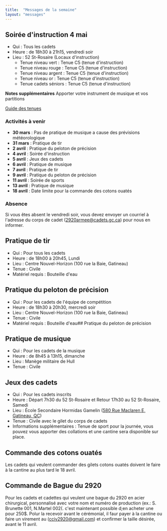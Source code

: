 ```yaml
---
title:  "Messages de la semaine"
layout: "messages"
---
```


## Soirée d'instruction 4 mai
- Qui : Tous les cadets
- Heure : de 18h30 à 21h15, vendredi soir
- Lieu : 52 St-Rosaire (Locaux d'instruction) 
  - Tenue niveau vert : Tenue C5 (tenue d'instruction)
  - Tenue niveau rouge : Tenue C5 (tenue d'instruction)
  - Tenue niveau argent : Tenue C5 (tenue d'instruction)
  - Tenue niveau or : Tenue C5 (tenue d'instruction)
  - Tenue cadets séniors : Tenue C5 (tenue d'instruction)
    
**Notes supplémentaires**  Apporter votre instrument de musique et vos partitions

[Guide des tenues](https://cc2920.ca/docs/ressources/guide_uniforme.v3.pdf)


### Activités à venir

- **30 mars** : Pas de pratique de musique a cause des prévisions météorologique 
- **31 mars** : Pratique de tir
- **2 avril** : Pratique du peloton de précision
- **4 avril** : Soirée d'instruction 
- **5 avril** : Jeux des cadets
- **6 avril** : Pratique de musique
- **7 avril** : Pratique de tir
- **9 avril** : Pratique du peloton de précision
- **11 avril** : Soirée de sports
- **13 avril** : Pratique de musique
- **18 avril** : Date limite pour la commande des cotons ouatés

### Absence

Si vous êtes absent le vendredi soir, vous devez envoyer un courriel à l'adresse du corps de cadet (<2920armee@cadets.gc.ca>) pour nous en informer.

## Pratique de tir

- Qui :  Pour tous les cadets 
- Heure : de 18h00 à 20h45, Lundi
- Lieu : Centre Nouvel-Horizon (100 rue la Baie, Gatineau) 
- Tenue : Civile
- Matériel requis : Bouteille d'eau

## Pratique du peloton de précision

- Qui :  Pour les cadets de l'équipe de compétition
- Heure : de 18h30 à 20h30, mercredi soir
- Lieu : Centre Nouvel-Horizon (100 rue la Baie, Gatineau) 
- Tenue : Civile
- Matériel requis : Bouteille d'eau## Pratique du peloton de précision

## Pratique de musique  

- Qui :  Pour les cadets de la musique 
- Heure : de 8h45 à 13h15, dimanche
- Lieu : Manège militaire de Hull 
- Tenue : Civile

## Jeux des cadets  

- Qui :  Pour les cadets inscrits 
- Heure : Départ 7h30 du 52 St-Rosaire et Retour 17h30 au 52 St-Rosaire, Samedi
- Lieu : École Secondaire Hormidas Gamelin ([580 Rue Maclaren E, Gatineau, QC](https://maps.app.goo.gl/1xSARFd68rGgHGpt5))
- Tenue : Civile avec le  gilet du corps de cadets
- Informations supplémentaires : Tenue de sport pour la journée, vous pouvez vous apporter des collations et une cantine sera disponible sur place.

## Commande des cotons ouatés

Les cadets qui veulent commander des gilets cotons ouatés doivent le faire à la cantine au plus tard le 18 avril.

## Commande de Bague du 2920

Pour les cadets et cadettes qui veulent une bague du 2920 en acier chirurgical, personnalisé avec votre nom et numéro de production (ex.: S. Brunette 001, N.Martel 002(.  c'est maintenant possible d;en acheter une pour 250$.  Polur la recevoir avant le cérémonial, il faur payer à la cantine ou faire un virement au (<cciv2920@gmail.com>) et confirmer la taille désirée, avant le 11 avril.
